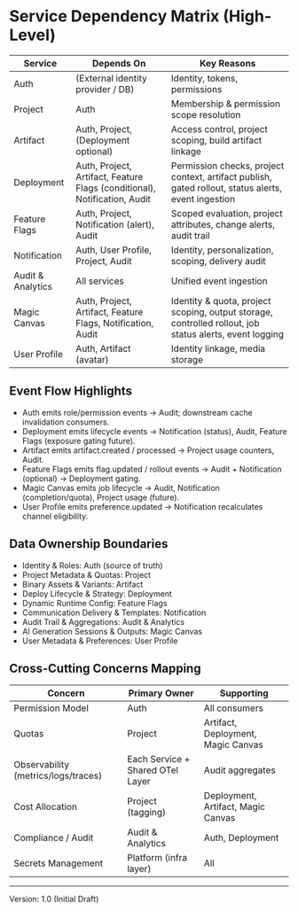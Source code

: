 # Service Dependency Matrix (High-Level)

| Service | Depends On | Key Reasons |
|---------|------------|-------------|
| Auth | (External identity provider / DB) | Identity, tokens, permissions |
| Project | Auth | Membership & permission scope resolution |
| Artifact | Auth, Project, (Deployment optional) | Access control, project scoping, build artifact linkage |
| Deployment | Auth, Project, Artifact, Feature Flags (conditional), Notification, Audit | Permission checks, project context, artifact publish, gated rollout, status alerts, event ingestion |
| Feature Flags | Auth, Project, Notification (alert), Audit | Scoped evaluation, project attributes, change alerts, audit trail |
| Notification | Auth, User Profile, Project, Audit | Identity, personalization, scoping, delivery audit |
| Audit & Analytics | All services | Unified event ingestion |
| Magic Canvas | Auth, Project, Artifact, Feature Flags, Notification, Audit | Identity & quota, project scoping, output storage, controlled rollout, job status alerts, event logging |
| User Profile | Auth, Artifact (avatar) | Identity linkage, media storage |

## Event Flow Highlights
- Auth emits role/permission events → Audit; downstream cache invalidation consumers.
- Deployment emits lifecycle events → Notification (status), Audit, Feature Flags (exposure gating future).
- Artifact emits artifact.created / processed → Project usage counters, Audit.
- Feature Flags emits flag.updated / rollout events → Audit + Notification (optional) → Deployment gating.
- Magic Canvas emits job lifecycle → Audit, Notification (completion/quota), Project usage (future).
- User Profile emits preference.updated → Notification recalculates channel eligibility.

## Data Ownership Boundaries
- Identity & Roles: Auth (source of truth)
- Project Metadata & Quotas: Project
- Binary Assets & Variants: Artifact
- Deploy Lifecycle & Strategy: Deployment
- Dynamic Runtime Config: Feature Flags
- Communication Delivery & Templates: Notification
- Audit Trail & Aggregations: Audit & Analytics
- AI Generation Sessions & Outputs: Magic Canvas
- User Metadata & Preferences: User Profile

## Cross-Cutting Concerns Mapping
| Concern | Primary Owner | Supporting |
|---------|---------------|-----------|
| Permission Model | Auth | All consumers |
| Quotas | Project | Artifact, Deployment, Magic Canvas |
| Observability (metrics/logs/traces) | Each Service + Shared OTel Layer | Audit aggregates |
| Cost Allocation | Project (tagging) | Deployment, Artifact, Magic Canvas |
| Compliance / Audit | Audit & Analytics | Auth, Deployment |
| Secrets Management | Platform (infra layer) | All |

---
Version: 1.0 (Initial Draft)

